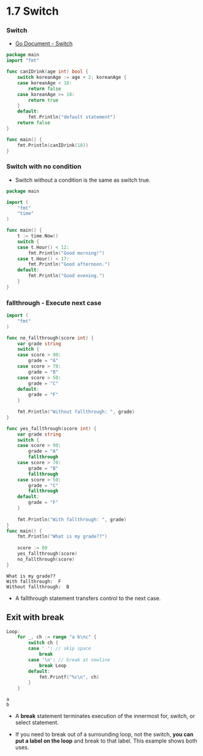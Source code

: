 # 1.7 Switch

### Switch
- [Go Document - Switch](https://go.dev/tour/flowcontrol/9)

```go
package main
import "fmt"

func canIDrink(age int) bool {
    switch koreanAge := age + 2; koreanAge {
    case koreanAge < 18:
        return false
    case koreanAge >= 18:
        return true
    }
    default:
        fmt.Println("default statement")
    return false
}

func main() {
    fmt.Println(canIDrink(18))
}
```

### Switch with no condition
- Switch without a condition is the same as switch true.

```go
package main

import (
	"fmt"
	"time"
)

func main() {
	t := time.Now()
	switch {
	case t.Hour() < 12:
		fmt.Println("Good morning!")
	case t.Hour() < 17:
		fmt.Println("Good afternoon.")
	default:
		fmt.Println("Good evening.")
	}
}
```

### fallthrough - Execute next case

```go
import (
    "fmt"
)

func no_fallthrough(score int) {
    var grade string
    switch {
    case score > 90:
        grade = "A"
    case score > 70:
        grade = "B"
    case score > 50:
        grade = "C"
    default:
        grade = "F"
    }
    
    fmt.Println("Without fallthrough: ", grade)
}

func yes_fallthrough(score int) {
    var grade string
    switch {
    case score > 90:
        grade = "A"
        fallthrough
    case score > 70:
        grade = "B"
        fallthrough
    case score > 50:
        grade = "C"
        fallthrough
    default:
        grade = "F"
    }
    
    fmt.Println("With fallthrough: ", grade)
}
func main() {
    fmt.Println("What is my grade??")
    
    score := 80
    yes_fallthrough(score)
    no_fallthrough(score)
}
```

```console
What is my grade??
With fallthrough:  F 
Without fallthrough:  B 
```

- A fallthrough statement transfers control to the next case.


## Exit with break

```go
Loop:
    for _, ch := range "a b\nc" {
        switch ch {
        case ' ': // skip space
            break
        case '\n': // break at newline
            break Loop
        default:
            fmt.Printf("%c\n", ch)
        }
    }
```

```console
a
b
```

- A **break** statement terminates execution of the innermost for, switch, or select statement.

- If you need to break out of a surrounding loop, not the switch, **you can put a label on the loop** and break to that label. This example shows both uses.